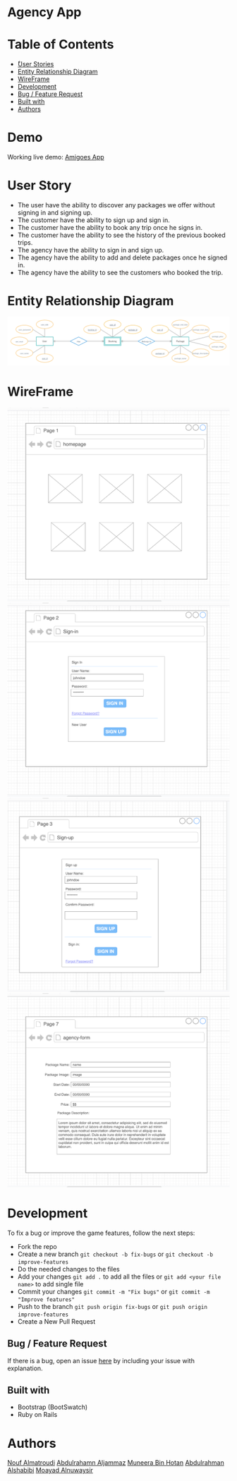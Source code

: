 Agency App
======

# Table of Contents
* [ْUser Stories](#user-stories)
* [Entity Relationship Diagram](#Entity-Relationship-Diagram)
* [WireFrame](#WireFrame)
* [Development](#Development)
* [Bug / Feature Request](#Bug/Feature-Request)
* [Built with](#Built-with)
* [Authors](#Authors)

# Demo
Working live demo: [Amigoes App](https://amigos-agency-app.herokuapp.com/)

# User Story
* The user have the ability to discover any packages we offer without signing in and signing up.
* The customer have the ability to sign up and sign in.
* The customer have the ability to book any trip once he signs in.
* The customer have the ability to see the history of the previous booked trips.
* The agency have the ability to sign in and sign up.
* The agency have the ability to add and delete packages once he signed in.
* The agency have the ability to see the customers who booked the trip.

# Entity Relationship Diagram
![alt text](./app/assets/images/erd.png )

# WireFrame
![alt text](./app/assets/images/fw1.png)
![alt text](./app/assets/images/fw2.png)
![alt text](./app/assets/images/fw3.png)
![alt text](./app/assets/images/fw4.png)

# Development
To fix a bug or improve the game features, follow the next steps:
* Fork the repo
* Create a new branch `git checkout -b fix-bugs` or `git checkout -b improve-features`
* Do the needed changes to the files
* Add your changes `git add .` to add all the files or `git add <your file name>` to add single file
* Commit your changes `git commit -m "Fix bugs"` or `git commit -m "Improve features"`
* Push to the branch `git push origin fix-bugs` or `git push origin improve-features`
* Create a New Pull Request

## Bug / Feature Request
If there is a bug, open an issue <a href="https://github.com/Moayad93/agency_app/issues">here</a> by including your issue with explanation.

## Built with
* Bootstrap (BootSwatch)
* Ruby on Rails

# Authors
[Nouf Almatroudi](https://github.com/Nouf1/)
[Abdulrahamn Aljammaz](https://github.com/Abdulrhman-J/)
[Muneera Bin Hotan](https://github.com/Muneerabinhotan/)
[Abdulrahman Alshabibi](https://github.com/shabams)
[Moayad Alnuwaysir](https://github.com/Moayad93/)